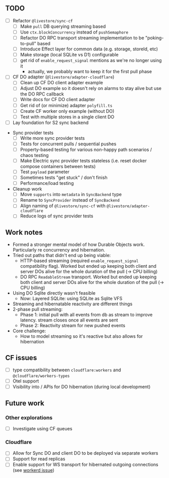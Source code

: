 ## TODO

- [ ] Refactor `@livestore/sync-cf`
  - [ ] Make `pull` DB querying streaming based
  - [ ] Use `ctx.blockConcurrency` instead of `pushSemaphore`
  - [ ] Refactor DO RPC transport streaming implementation to be "poking-to-pull" based
  - [ ] Introduce Effect layer for common data (e.g. storage, storeId, etc)
  - [ ] Make storage (local SQLite vs D1) configurable
  - [ ] get rid of `enable_request_signal` mentions as we're no longer using it
    - actually, we probably want to keep it for the first pull phase
- [ ] CF DO adapter (`@livestore/adapter-cloudflare`)
  - [ ] Clean up CF DO client adapter example
  - [ ] Adjust DO example so it doesn't rely on alarms to stay alive but use the DO RPC callback
  - [ ] Write docs for CF DO client adapter
  - [ ] Get rid of (or minimize) adapter `polyfill.ts`
  - [ ] Create CF worker only example (without DO)
  - [ ] Test with multiple stores in a single client DO
- [ ] Lay foundation for S2 sync backend
- Sync provider tests
  - [ ] Write more sync provider tests
  - [ ] Tests for concurrent pulls / sequential pushes
  - [ ] Property-based testing for various non-happy path scenarios / chaos testing
  - [ ] Make Electric sync provider tests stateless (i.e. reset docker compose containers between tests)
  - [ ] Test `payload` parameter
  - [ ] Sometimes tests "get stuck" / don't finish
  - [ ] Performance/load testing
- Cleanup work
  - [ ] Move `supports` into `metadata` in `SyncBackend` type
  - [ ] Rename to `SyncProvider` instead of `SyncBackend`
  - [ ] Align naming of `@livestore/sync-cf` with `@livestore/adapter-cloudflare`
  - [ ] Reduce logs of sync provider tests

## Work notes

- Formed a stronger mental model of how Durable Objects work. Particularly re concurrency and hibernation.
- Tried out paths that didn't end up being viable:
  - HTTP-based streaming (required `enable_request_signal` compatibility flag). Worked but ended up keeping both client and server DOs alive for the whole duration of the pull (-> CPU billing)
  - DO RPC `ReadableStream` transport. Worked but ended up keeping both client and server DOs alive for the whole duration of the pull (-> CPU billing)
- Using DO Sqlite directly wasn't feasible
  - Now: Layered SQLite: using SQLite as Sqlite VFS
- Streaming and hibernatable reactivity are different things
- 2-phase pull streaming:
  - Phase 1: initial pull with all events from db as stream to improve latency. stream closes once all events are sent
  - Phase 2: Reactivity stream for new pushed events
- Core challenge:
  - How to model streaming so it's reactive but also allows for hibernation

## CF issues

- [ ] type compatibility between `cloudflare:workers` and `@cloudflare/workers-types`
- [ ] Otel support
- [ ] Visibility into / APIs for DO hibernation (during local development)

## Future work

### Other explorations

- [ ] Investigate using CF queues

### Cloudflare

- [ ] Allow for Sync DO and client DO to be deployed via separate workers
- [ ] Support for read replicas
- [ ] Enable support for WS transport for hibernated outgoing connections (see [workerd issue](https://github.com/cloudflare/workerd/issues/4864))